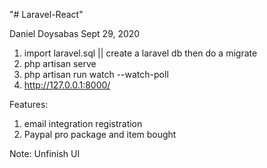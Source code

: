 "# Laravel-React"

Daniel Doysabas Sept 29, 2020

1. import laravel.sql || create a laravel db then do a migrate
2. php artisan serve
3. php artisan run watch --watch-poll
4. http://127.0.0.1:8000/

Features:
1. email integration registration
2. Paypal pro package and item bought

Note: Unfinish UI
